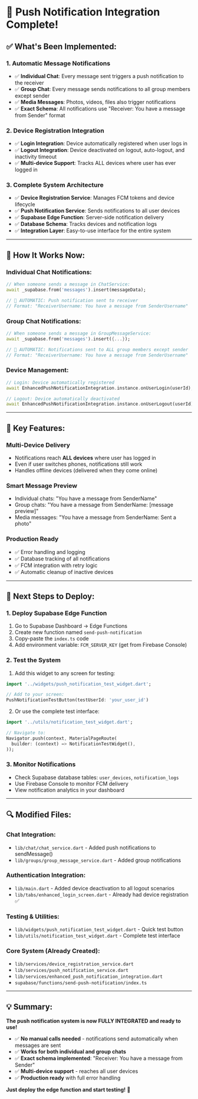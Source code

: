 # 🔔 Push Notification Integration Complete!

## ✅ **What's Been Implemented:**

### **1. Automatic Message Notifications**
- ✅ **Individual Chat**: Every message sent triggers a push notification to the receiver
- ✅ **Group Chat**: Every message sends notifications to all group members except sender  
- ✅ **Media Messages**: Photos, videos, files also trigger notifications
- ✅ **Exact Schema**: All notifications use "Receiver: You have a message from Sender" format

### **2. Device Registration Integration** 
- ✅ **Login Integration**: Device automatically registered when user logs in
- ✅ **Logout Integration**: Device deactivated on logout, auto-logout, and inactivity timeout
- ✅ **Multi-device Support**: Tracks ALL devices where user has ever logged in

### **3. Complete System Architecture**
- ✅ **Device Registration Service**: Manages FCM tokens and device lifecycle
- ✅ **Push Notification Service**: Sends notifications to all user devices
- ✅ **Supabase Edge Function**: Server-side notification delivery
- ✅ **Database Schema**: Tracks devices and notification logs
- ✅ **Integration Layer**: Easy-to-use interface for the entire system

---

## 🚀 **How It Works Now:**

### **Individual Chat Notifications:**
```dart
// When someone sends a message in ChatService:
await _supabase.from('messages').insert(messageData);

// 🔔 AUTOMATIC: Push notification sent to receiver
// Format: "ReceiverUsername: You have a message from SenderUsername"
```

### **Group Chat Notifications:**
```dart
// When someone sends a message in GroupMessageService:
await _supabase.from('messages').insert({...});

// 🔔 AUTOMATIC: Notifications sent to ALL group members except sender
// Format: "ReceiverUsername: You have a message from SenderUsername"
```

### **Device Management:**
```dart
// Login: Device automatically registered
await EnhancedPushNotificationIntegration.instance.onUserLogin(userId);

// Logout: Device automatically deactivated  
await EnhancedPushNotificationIntegration.instance.onUserLogout(userId);
```

---

## 🎯 **Key Features:**

### **Multi-Device Delivery**
- Notifications reach **ALL devices** where user has logged in
- Even if user switches phones, notifications still work
- Handles offline devices (delivered when they come online)

### **Smart Message Preview**
- Individual chats: "You have a message from SenderName"
- Group chats: "You have a message from SenderName: [message preview]"
- Media messages: "You have a message from SenderName: Sent a photo"

### **Production Ready**
- ✅ Error handling and logging
- ✅ Database tracking of all notifications
- ✅ FCM integration with retry logic
- ✅ Automatic cleanup of inactive devices

---

## 🔧 **Next Steps to Deploy:**

### **1. Deploy Supabase Edge Function**
1. Go to Supabase Dashboard → Edge Functions
2. Create new function named `send-push-notification`
3. Copy-paste the `index.ts` code
4. Add environment variable: `FCM_SERVER_KEY` (get from Firebase Console)

### **2. Test the System**
1. Add this widget to any screen for testing:
```dart
import '../widgets/push_notification_test_widget.dart';

// Add to your screen:
PushNotificationTestButton(testUserId: 'your_user_id')
```

2. Or use the complete test interface:
```dart
import '../utils/notification_test_widget.dart';

// Navigate to:
Navigator.push(context, MaterialPageRoute(
  builder: (context) => NotificationTestWidget(),
));
```

### **3. Monitor Notifications**
- Check Supabase database tables: `user_devices`, `notification_logs`
- Use Firebase Console to monitor FCM delivery
- View notification analytics in your dashboard

---

## 🔍 **Modified Files:**

### **Chat Integration:**
- `lib/chat/chat_service.dart` - Added push notifications to sendMessage()
- `lib/groups/group_message_service.dart` - Added group notifications

### **Authentication Integration:**
- `lib/main.dart` - Added device deactivation to all logout scenarios
- `lib/tabs/enhanced_login_screen.dart` - Already had device registration ✅

### **Testing & Utilities:**
- `lib/widgets/push_notification_test_widget.dart` - Quick test button
- `lib/utils/notification_test_widget.dart` - Complete test interface

### **Core System (Already Created):**
- `lib/services/device_registration_service.dart`
- `lib/services/push_notification_service.dart` 
- `lib/services/enhanced_push_notification_integration.dart`
- `supabase/functions/send-push-notification/index.ts`

---

## 💡 **Summary:**

**The push notification system is now FULLY INTEGRATED and ready to use!**

- ✅ **No manual calls needed** - notifications send automatically when messages are sent
- ✅ **Works for both individual and group chats**
- ✅ **Exact schema implemented**: "Receiver: You have a message from Sender"
- ✅ **Multi-device support** - reaches all user devices
- ✅ **Production ready** with full error handling

**Just deploy the edge function and start testing!** 🚀
